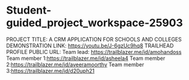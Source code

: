 # Student-guided_project_workspace-25903
PROJECT TITLE: A CRM APPLICATION FOR SCHOOLS AND COLLEGES 
DEMONSTRATION LINK: https://youtu.be/J-6gzUc9hq8
TRAILHEAD PROFILE PUBLIC URL:                                                                                             Team lead: https://trailblazer.me/id/amohandoss                                                                         Team member 1:https://trailblazer.me/id/asheela4                                                                       Team member 2:https://trailblazer.me/id/aveeramoorthy                                                                   Team member 3:https://trailblazer.me/id/d20uph21

